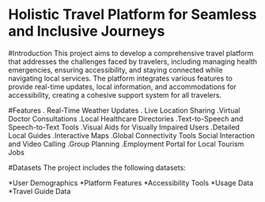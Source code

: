 # Holistic Travel Platform for Seamless and Inclusive Journeys
#Introduction
This project aims to develop a comprehensive travel platform that addresses the challenges faced by travelers, including managing health emergencies, ensuring accessibility, and staying connected while navigating local services. The platform integrates various features to provide real-time updates, local information, and accommodations for accessibility, creating a cohesive support system for all travelers.

#Features
. Real-Time Weather Updates
. Live Location Sharing
.Virtual Doctor Consultations
.Local Healthcare Directories
.Text-to-Speech and Speech-to-Text Tools
.Visual Aids for Visually Impaired Users
.Detailed Local Guides
.Interactive Maps
.Global Connectivity Tools
Social Interaction and Video Calling
.Group Planning
.Employment Portal for Local Tourism Jobs

#Datasets
The project includes the following datasets:

*User Demographics
*Platform Features
*Accessibility Tools
*Usage Data
*Travel Guide Data
